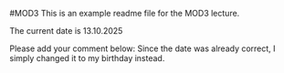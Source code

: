 #MOD3
This is an example readme file for the MOD3 lecture.

The current date is 13.10.2025

Please add your comment below:
Since the date was already correct, I simply changed it to my birthday instead.